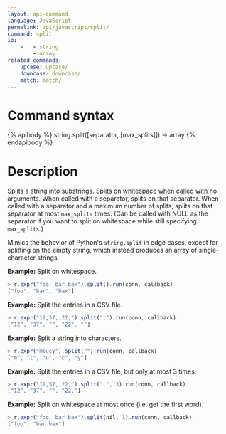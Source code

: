 ```yaml
---
layout: api-command
language: JavaScript
permalink: api/javascript/split/
command: split
io:
    -   - string
        - array
related_commands:
    upcase: upcase/
    downcase: downcase/
    match: match/
---
```


# Command syntax #

{% apibody %}
string.split([separator, [max_splits]]) &rarr; array
{% endapibody %}

# Description #

Splits a string into substrings.  Splits on whitespace when called
with no arguments.  When called with a separator, splits on that
separator.  When called with a separator and a maximum number of
splits, splits on that separator at most `max_splits` times.  (Can be
called with NULL as the separator if you want to split on whitespace
while still specifying `max_splits`.)

Mimics the behavior of Python's `string.split` in edge cases, except
for splitting on the empty string, which instead produces an array of
single-character strings.

__Example:__ Split on whitespace.

```js
> r.expr("foo  bar bax").split().run(conn, callback)
["foo", "bar", "bax"]
```

__Example:__ Split the entries in a CSV file.

```js
> r.expr("12,37,,22,").split(",").run(conn, callback)
["12", "37", "", "22", ""]
```

__Example:__ Split a string into characters.

```js
> r.expr("mlucy").split("").run(conn, callback)
["m", "l", "u", "c", "y"]
```

__Example:__ Split the entries in a CSV file, but only at most 3
times.

```js
> r.expr("12,37,,22,").split(",", 3).run(conn, callback)
["12", "37", "", "22,"]
```

__Example:__ Split on whitespace at most once (i.e. get the first word).

```js
> r.expr("foo  bar bax").split(nil, 1).run(conn, callback)
["foo", "bar bax"]
```
